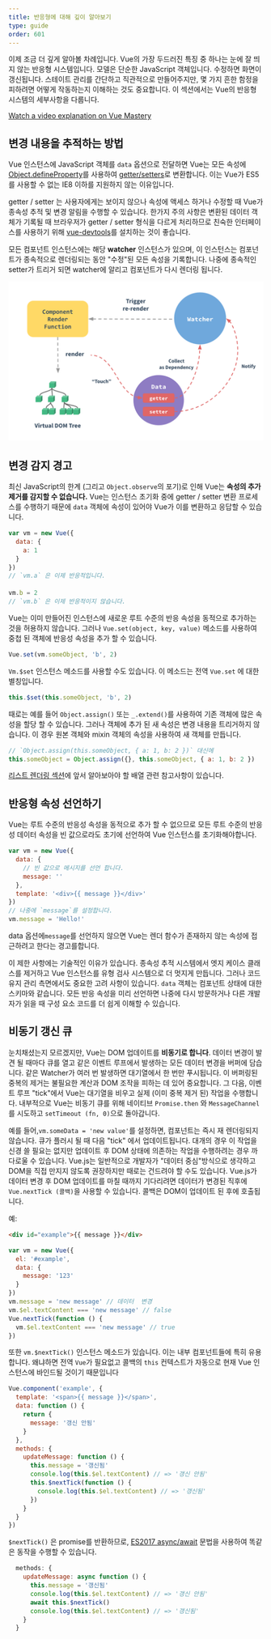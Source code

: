 ```yaml
---
title: 반응형에 대해 깊이 알아보기
type: guide
order: 601
---
```


이제 조금 더 깊게 알아볼 차례입니다. Vue의 가장 두드러진 특징 중 하나는 눈에 잘 띄지 않는 반응형 시스템입니다. 모델은 단순한 JavaScript 객체입니다. 수정하면 화면이 갱신됩니다. 스테이트 관리를 간단하고 직관적으로 만들어주지만, 몇 가지 흔한 함정을 피하려면 어떻게 작동하는지 이해하는 것도 중요합니다. 이 섹션에서는 Vue의 반응형 시스템의 세부사항을 다룹니다.

<div class="vue-mastery"><a href="https://www.vuemastery.com/courses/advanced-components/build-a-reactivity-system" target="_blank" rel="sponsored noopener" title="Vue Reactivity">Watch a video explanation on Vue Mastery</a></div>

## 변경 내용을 추적하는 방법

Vue 인스턴스에 JavaScript 객체를 `data` 옵션으로 전달하면 Vue는 모든 속성에 [Object.defineProperty](https://developer.mozilla.org/en-US/docs/Web/JavaScript/Reference/Global_Objects/Object/defineProperty)를 사용하여 [getter/setters](https://developer.mozilla.org/en-US/docs/Web/JavaScript/Guide/Working_with_Objects#Defining_getters_and_setters)로 변환합니다. 이는 Vue가 ES5를 사용할 수 없는 IE8 이하를 지원하지 않는 이유입니다.

getter / setter 는 사용자에게는 보이지 않으나 속성에 액세스 하거나 수정할 때 Vue가 종속성 추적 및 변경 알림을 수행할 수 있습니다. 한가지 주의 사항은 변환된 데이터 객체가 기록될 때 브라우저가 getter / setter 형식을 다르게 처리하므로 친숙한 인터페이스를 사용하기 위해  [vue-devtools](https://github.com/vuejs/vue-devtools)를 설치하는 것이 좋습니다.

모든 컴포넌트 인스턴스에는 해당 **watcher** 인스턴스가 있으며, 이 인스턴스는 컴포넌트가 종속적으로 렌더링되는 동안 "수정"된 모든 속성을 기록합니다. 나중에 종속적인 setter가 트리거 되면 watcher에 알리고 컴포넌트가 다시 렌더링 됩니다.

![종석성 사이클](/images/data.png)

## 변경 감지 경고

최신 JavaScript의 한계 (그리고 `Object.observe`의 포기)로 인해 Vue는 **속성의 추가 제거를 감지할 수 없습니다.** Vue는 인스턴스 초기화 중에 getter / setter 변환 프로세스를 수행하기 때문에 `data` 객체에 속성이 있어야 Vue가 이를 변환하고 응답할 수 있습니다.

``` js
var vm = new Vue({
  data: {
    a: 1
  }
})
// `vm.a` 은 이제 반응적입니다.

vm.b = 2
// `vm.b` 은 이제 반응적이지 않습니다.
```

Vue는 이미 만들어진 인스턴스에 새로운 루트 수준의 반응 속성을 동적으로 추가하는 것을 허용하지 않습니다. 그러나 `Vue.set(object, key, value)` 메소드를 사용하여 중첩 된 객체에 반응성 속성을 추가 할 수 있습니다.

``` js
Vue.set(vm.someObject, 'b', 2)
```

`Vm.$set` 인스턴스 메소드를 사용할 수도 있습니다. 이 메소드는 전역 `Vue.set` 에 대한 별칭입니다.

``` js
this.$set(this.someObject, 'b', 2)
```

때로는 예를 들어 `Object.assign()` 또는 `_.extend()`를 사용하여 기존 객체에 많은 속성을 할당 할 수 있습니다. 그러나 객체에 추가 된 새 속성은 변경 내용을 트리거하지 않습니다. 이 경우 원본 객체와 mixin 객체의 속성을 사용하여 새 객체를 만듭니다.

``` js
// `Object.assign(this.someObject, { a: 1, b: 2 })` 대신에
this.someObject = Object.assign({}, this.someObject, { a: 1, b: 2 })
```

[리스트 렌더링 섹션](list.html#Caveats)에 앞서 알아보아야 할 배열 관련 참고사항이 있습니다.

## 반응형 속성 선언하기

Vue는 루트 수준의 반응성 속성을 동적으로 추가 할 수 없으므로 모든 루트 수준의 반응성 데이터 속성을 빈 값으로라도 초기에 선언하여 Vue 인스턴스를 초기화해야합니다.

``` js
var vm = new Vue({
  data: {
    // 빈 값으로 메시지를 선언 합니다.
    message: ''
  },
  template: '<div>{{ message }}</div>'
})
// 나중에 `message`를 설정합니다.
vm.message = 'Hello!'
```

data 옵션에`message`를 선언하지 않으면 Vue는 렌더 함수가 존재하지 않는 속성에 접근하려고 한다는 경고를합니다.

이 제한 사항에는 기술적인 이유가 있습니다. 종속성 추적 시스템에서 엣지 케이스 클래스를 제거하고 Vue 인스턴스를 유형 검사 시스템으로 더 멋지게 만듭니다. 그러나 코드 유지 관리 측면에서도 중요한 고려 사항이 있습니다. `data` 객체는 컴포넌트 상태에 대한 스키마와 같습니다. 모든 반응 속성을 미리 선언하면 나중에 다시 방문하거나 다른 개발자가 읽을 때 구성 요소 코드를 더 쉽게 이해할 수 있습니다.

## 비동기 갱신 큐

눈치채셨는지 모르겠지만, Vue는 DOM 업데이트를 **비동기로 합니다**. 데이터 변경이 발견 될 때마다 큐를 열고 같은 이벤트 루프에서 발생하는 모든 데이터 변경을 버퍼에 담습니다. 같은 Watcher가 여러 번 발생하면 대기열에서 한 번만 푸시됩니다. 이 버퍼링된 중복의 제거는 불필요한 계산과 DOM 조작을 피하는 데 있어 중요합니다. 그 다음, 이벤트 루프 "tick"에서 Vue는 대기열을 비우고 실제 (이미 중복 제거 된) 작업을 수행합니다. 내부적으로 Vue는 비동기 큐를 위해 네이티브 `Promise.then` 와 `MessageChannel`를 시도하고 `setTimeout (fn, 0)`으로 돌아갑니다.

예를 들어,`vm.someData = 'new value'`를 설정하면, 컴포넌트는 즉시 재 렌더링되지 않습니다. 큐가 플러시 될 때 다음 "tick" 에서 업데이트됩니다. 대개의 경우 이 작업을 신경 쓸 필요는 없지만 업데이트 후 DOM 상태에 의존하는 작업을 수행하려는 경우 까다로울 수 있습니다. Vue.js는 일반적으로 개발자가 "데이터 중심"방식으로 생각하고 DOM을 직접 만지지 않도록 권장하지만 때로는 건드려야 할 수도 있습니다. Vue.js가 데이터 변경 후 DOM 업데이트를 마칠 때까지 기다리려면 데이터가 변경된 직후에 `Vue.nextTick (콜백)`을 사용할 수 있습니다. 콜백은 DOM이 업데이트 된 후에 호출됩니다.

예:

``` html
<div id="example">{{ message }}</div>
```

``` js
var vm = new Vue({
  el: '#example',
  data: {
    message: '123'
  }
})
vm.message = 'new message' // 데이터  변경
vm.$el.textContent === 'new message' // false
Vue.nextTick(function () {
  vm.$el.textContent === 'new message' // true
})
```

또한 `vm.$nextTick()` 인스턴스 메소드가 있습니다. 이는 내부 컴포넌트들에 특히 유용합니다. 왜냐하면 전역 `Vue`가 필요없고 콜백의 `this` 컨텍스트가 자동으로 현재 Vue 인스턴스에 바인드될 것이기 때문입니다

``` js
Vue.component('example', {
  template: '<span>{{ message }}</span>',
  data: function () {
    return {
      message: '갱신 안됨'
    }
  },
  methods: {
    updateMessage: function () {
      this.message = '갱신됨'
      console.log(this.$el.textContent) // => '갱신 안됨'
      this.$nextTick(function () {
        console.log(this.$el.textContent) // => '갱신됨'
      })
    }
  }
})
```

`$nextTick()` 은 promise를 반환하므로, [ES2017 async/await](https://developer.mozilla.org/en-US/docs/Web/JavaScript/Reference/Statements/async_function) 문법을 사용하여 똑같은 동작을 수행할 수 있습니다. 

``` js
  methods: {
    updateMessage: async function () {
      this.message = '갱신됨'
      console.log(this.$el.textContent) // => '갱신 안됨'
      await this.$nextTick()
      console.log(this.$el.textContent) // => '갱신됨'
    }
  }
```


